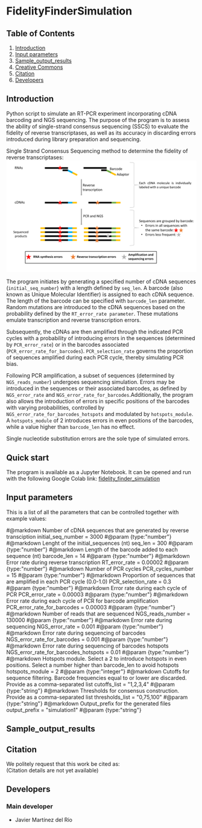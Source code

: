 # FidelityFinderSimulation


## Table of Contents 

1. [Introduction](#introduction)
2. [Input parameters](#input-parameters)
3. [Sample_output_results](#test-data-results)
4. [Creative Commons](#creative-commons)
5. [Citation](#citation)
6. [Developers](#developers)


## Introduction

Python script to simulate an RT-PCR experiment incorporating cDNA barcoding and NGS sequencing. The purpose of the program is to assess the ability of single-strand consensus sequencing (SSCS) to evaluate the fidelity of reverse transcriptases, as well as its accuracy in discarding errors introduced during library preparation and sequencing.

Single Strand Consensus Sequencing method to determine the fidelity of reverse transcriptases:
![Workflow](https://github.com/RTlabCBM/FidelityFinder/blob/main/docs/images/Primers_IDs_method.PNG?raw=true)

The program initiates by generating a specified number of cDNA sequences (`initial_seq_number`) with a length defined by `seq_len`. A barcode (also known as Unique Molecular Identifier) is assigned to each cDNA sequence. The length of the barcode can be specified with `barcode_len` parameter. Random mutations are introduced to the cDNA sequences based on the probability defined by the `RT_error_rate parameter`. These mutations emulate transcription and reverse transcription errors.

Subsequently, the cDNAs are then amplified through the indicated PCR cycles with a probability of introducing errors in the sequences (determined by `PCR_error_rate`) or in the barcodes associated (`PCR_error_rate_for_barcodes`). `PCR_selection_rate` governs the proportion of sequences amplified during each PCR cycle, thereby simulating PCR bias.

Following PCR amplification, a subset of sequences (determined by `NGS_reads_number`) undergoes sequencing simulation. Errors may be introduced in the sequences or their associated barcodes, as defined by `NGS_error_rate` and `NGS_error_rate_for_barcodes`.Additionally, the program also allows the introduction of errors in specific positions of the barcodes with varying probabilities, controlled by `NGS_error_rate_for_barcodes_hotspots` and modulated by `hotspots_module`. A `hotspots_module` of 2 introduces errors in even positions of the barcodes, while a value higher than `barcode_len` has no effect. 

Single nucleotide substitution errors are the sole type of simulated errors.

## Quick start
The program is available as a Jupyter Notebook. It can be opened and run with the following Google Colab link: [fidelity_finder_simulation](https://colab.research.google.com/github/RTlabCBM/FidelityFinderJupyter/blob/main/JupyterNotebooks/fidelity_finder_simulation.ipynb)

## Input parameters

This is a list of all the parameters that can be controlled together with example values:

#@markdown Number of cDNA sequences that are generated by reverse transciption
initial_seq_number = 3000 #@param {type:"number"}
#@markdown Lenght of the initial_sequences (nt)
seq_len = 300 #@param {type:"number"}
#@markdown Length of the barcode added to each sequence (nt)
barcode_len = 14 #@param {type:"number"}
#@markdown Error rate during reverse transcription
RT_error_rate = 0.00002 #@param {type:"number"}
#@markdown Number of PCR cycles
PCR_cycles_number = 15 #@param {type:"number"}
#@markdown Proportion of sequences that are amplified in each PCR cycle (0.0-1.0)
PCR_selection_rate = 0.3 #@param {type:"number"}
#@markdown Error rate during each cycle of PCR
PCR_error_rate = 0.00003 #@param {type:"number"}
#@markdown Error rate during each cycle of PCR for barcode amplification
PCR_error_rate_for_barcodes = 0.00003 #@param {type:"number"}
#@markdown Number of reads that are sequenced
NGS_reads_number = 130000 #@param {type:"number"}
#@markdown Error rate during sequencing
NGS_error_rate = 0.001 #@param {type:"number"}
#@markdown Error rate during sequencing of barcodes
NGS_error_rate_for_barcodes = 0.001 #@param {type:"number"}
#@markdown Error rate during sequencing of barcodes hotspots
NGS_error_rate_for_barcodes_hotspots = 0.01 #@param {type:"number"}
#@markdown Hotspots module. Select a 2 to introduce hotspots in even positions. Select a number higher than barcode_len to avoid hotspots
hotspots_module = 2 #@param {type:"integer"}
#@markdown Cutoffs for sequence filtering. Barcode frequencies equal to or lower are discarded. Provide as a comma-separated list
cutoffs_list = "1,2,3,4" #@param {type:"string"}
#@markdown Thresholds for consensus construction. Provide as a comma-separated list
thresholds_list = "0,75,100" #@param {type:"string"}
#@markdown Output_prefix for the generated files
output_prefix = "simulation1" #@param {type:"string"}




## Sample_output_results

## Citation  
We politely request that this work be cited as:  
(Citation details are not yet available)

## Developers
### Main developer
- Javier Martínez del Río
